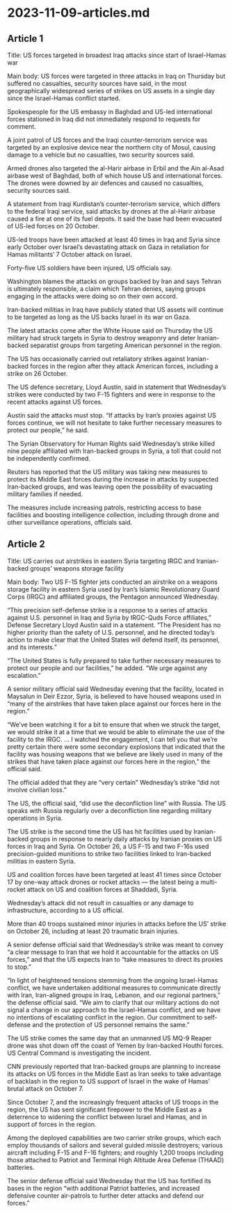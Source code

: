 # 2023-11-09-articles.md

## Article 1

Title: US forces targeted in broadest Iraq attacks since start of Israel-Hamas war

Main body: US forces were targeted in three attacks in Iraq on Thursday but suffered no casualties, security sources have said, in the most geographically widespread series of strikes on US assets in a single day since the Israel-Hamas conflict started.

Spokespeople for the US embassy in Baghdad and US-led international forces stationed in Iraq did not immediately respond to requests for comment.

A joint patrol of US forces and the Iraqi counter-terrorism service was targeted by an explosive device near the northern city of Mosul, causing damage to a vehicle but no casualties, two security sources said.

Armed drones also targeted the al-Harir airbase in Erbil and the Ain al-Asad airbase west of Baghdad, both of which house US and international forces. The drones were downed by air defences and caused no casualties, security sources said.

A statement from Iraqi Kurdistan’s counter-terrorism service, which differs to the federal Iraqi service, said attacks by drones at the al-Harir airbase caused a fire at one of its fuel depots. It said the base had been evacuated of US-led forces on 20 October.

US-led troops have been attacked at least 40 times in Iraq and Syria since early October over Israel’s devastating attack on Gaza in retaliation for Hamas militants’ 7 October attack on Israel.

Forty-five US soldiers have been injured, US officials say.

Washington blames the attacks on groups backed by Iran and says Tehran is ultimately responsible, a claim which Tehran denies, saying groups engaging in the attacks were doing so on their own accord.

Iran-backed militias in Iraq have publicly stated that US assets will continue to be targeted as long as the US backs Israel in its war on Gaza.

The latest attacks come after the White House said on Thursday the US military had struck targets in Syria to destroy weaponry and deter Iranian-backed separatist groups from targeting American personnel in the region.

The US has occasionally carried out retaliatory strikes against Iranian-backed forces in the region after they attack American forces, including a strike on 26 October.

The US defence secretary, Lloyd Austin, said in statement that Wednesday’s strikes were conducted by two F-15 fighters and were in response to the recent attacks against US forces.

Austin said the attacks must stop. “If attacks by Iran’s proxies against US forces continue, we will not hesitate to take further necessary measures to protect our people,” he said.

The Syrian Observatory for Human Rights said Wednesday’s strike killed nine people affiliated with Iran-backed groups in Syria, a toll that could not be independently confirmed.

Reuters has reported that the US military was taking new measures to protect its Middle East forces during the increase in attacks by suspected Iran-backed groups, and was leaving open the possibility of evacuating military families if needed.

The measures include increasing patrols, restricting access to base facilities and boosting intelligence collection, including through drone and other surveillance operations, officials said.

## Article 2

Title: US carries out airstrikes in eastern Syria targeting IRGC and Iranian-backed groups’ weapons storage facility

Main body: Two US F-15 fighter jets conducted an airstrike on a weapons storage facility in eastern Syria used by Iran’s Islamic Revolutionary Guard Corps (IRGC) and affiliated groups, the Pentagon announced Wednesday.

“This precision self-defense strike is a response to a series of attacks against U.S. personnel in Iraq and Syria by IRGC-Quds Force affiliates,” Defense Secretary Lloyd Austin said in a statement. “The President has no higher priority than the safety of U.S. personnel, and he directed today’s action to make clear that the United States will defend itself, its personnel, and its interests.”

“The United States is fully prepared to take further necessary measures to protect our people and our facilities,” he added. “We urge against any escalation.”

A senior military official said Wednesday evening that the facility, located in Maysalun in Deir Ezzor, Syria, is believed to have housed weapons used in “many of the airstrikes that have taken place against our forces here in the region.”

“We’ve been watching it for a bit to ensure that when we struck the target, we would strike it at a time that we would be able to eliminate the use of the facility to the IRGC. … I watched the engagement, I can tell you that we’re pretty certain there were some secondary explosions that indicated that the facility was housing weapons that we believe are likely used in many of the strikes that have taken place against our forces here in the region,” the official said.

The official added that they are “very certain” Wednesday’s strike “did not involve civilian loss.”

The US, the official said, “did use the deconfliction line” with Russia. The US speaks with Russia regularly over a deconfliction line regarding military operations in Syria.

The US strike is the second time the US has hit facilities used by Iranian-backed groups in response to nearly daily attacks by Iranian proxies on US forces in Iraq and Syria. On October 26, a US F-15 and two F-16s used precision-guided munitions to strike two facilities linked to Iran-backed militias in eastern Syria.

US and coalition forces have been targeted at least 41 times since October 17 by one-way attack drones or rocket attacks — the latest being a multi-rocket attack on US and coalition forces at Shaddadi, Syria.

Wednesday’s attack did not result in casualties or any damage to infrastructure, according to a US official.

More than 40 troops sustained minor injuries in attacks before the US’ strike on October 26, including at least 20 traumatic brain injuries.

A senior defense official said that Wednesday’s strike was meant to convey “a clear message to Iran that we hold it accountable for the attacks on US forces,” and that the US expects Iran to “take measures to direct its proxies to stop.”

“In light of heightened tensions stemming from the ongoing Israel-Hamas conflict, we have undertaken additional measures to communicate directly with Iran, Iran-aligned groups in Iraq, Lebanon, and our regional partners,” the defense official said. “We aim to clarify that our military actions do not signal a change in our approach to the Israel-Hamas conflict, and we have no intentions of escalating conflict in the region. Our commitment to self-defense and the protection of US personnel remains the same.”

The US strike comes the same day that an unmanned US MQ-9 Reaper drone was shot down off the coast of Yemen by Iran-backed Houthi forces. US Central Command is investigating the incident.

CNN previously reported that Iran-backed groups are planning to increase its attacks on US forces in the Middle East as Iran seeks to take advantage of backlash in the region to US support of Israel in the wake of Hamas’ brutal attack on October 7.

Since October 7, and the increasingly frequent attacks of US troops in the region, the US has sent significant firepower to the Middle East as a deterrence to widening the conflict between Israel and Hamas, and in support of forces in the region.

Among the deployed capabilities are two carrier strike groups, which each employ thousands of sailors and several guided missile destroyers; various aircraft including F-15 and F-16 fighters; and roughly 1,200 troops including those attached to Patriot and Terminal High Altitude Area Defense (THAAD) batteries.

The senior defense official said Wednesday that the US has fortified its bases in the region “with additional Patriot batteries, and increased defensive counter air-patrols to further deter attacks and defend our forces.”
